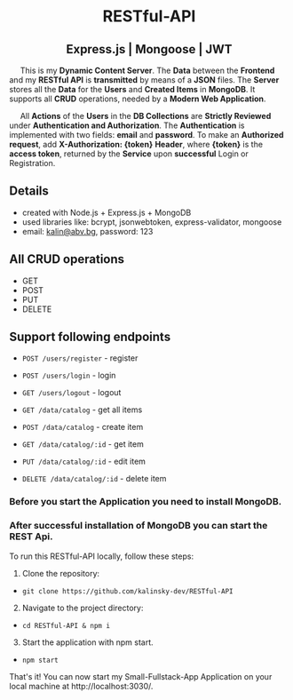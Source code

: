 <h1 align="center">RESTful-API</h1>
<h2 align="center">Express.js | Mongoose | JWT</h2>

&nbsp; &nbsp; &nbsp;This is my **Dynamic Content Server**. The **Data** between the **Frontend** and my **RESTful API** is **transmitted** by means of a **JSON** files. The **Server** stores all the **Data** for the **Users** and **Created Items** in **MongoDB**. It supports all **CRUD** operations, needed by a **Modern Web Application**.

&nbsp; &nbsp; &nbsp;All **Actions** of the **Users** in the **DB Collections** are **Strictly Reviewed** under **Authentication and Authorization**. The **Authentication** is implemented with two fields: **email** and **password**. To make an **Authorized request**, add **X-Authorization: {token}** **Header**, where **{token}** is the **access token**, returned by the **Service** upon **successful** Login or Registration.

## Details

- created with Node.js + Express.js + MongoDB
- used libraries like: bcrypt, jsonwebtoken, express-validator, mongoose
- email: kalin@abv.bg, password: 123

## All CRUD operations

- GET
- POST
- PUT
- DELETE

## Support following endpoints

- `POST /users/register` - register
- `POST /users/login` - login
- `GET /users/logout` - logout

- `GET /data/catalog` - get all items
- `POST /data/catalog` - create item

- `GET /data/catalog/:id` - get item
- `PUT /data/catalog/:id` - edit item
- `DELETE /data/catalog/:id` - delete item

### Before you start the Application you need to install MongoDB.

### After successful installation of MongoDB you can start the REST Api.

To run this RESTful-API locally, follow these steps:

1.  Clone the repository:

- `git clone https://github.com/kalinsky-dev/RESTful-API`

2.  Navigate to the project directory:

- `cd RESTful-API & npm i`

3.  Start the application with npm start.

- `npm start`

That's it! You can now start my Small-Fullstack-App Application on your local machine at http://localhost:3030/.
